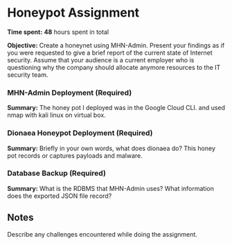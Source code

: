 # Honeypot Assignment

**Time spent:** **48** hours spent in total

**Objective:** Create a honeynet using MHN-Admin. Present your findings as if you were requested to give a brief report of the current state of Internet security. Assume that your audience is a current employer who is questioning why the company should allocate anymore resources to the IT security team.

### MHN-Admin Deployment (Required)

**Summary:** 
The honey pot I deployed was in the Google Cloud CLI. and used nmap with kali linux on virtual box.

### Dionaea Honeypot Deployment (Required)

**Summary:** Briefly in your own words, what does dionaea do?
This honey pot records or captures payloads and malware. 

### Database Backup (Required) 

**Summary:** What is the RDBMS that MHN-Admin uses? What information does the exported JSON file record?

## Notes

Describe any challenges encountered while doing the assignment.
